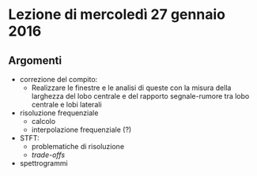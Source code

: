 # Lezione di mercoledì 27 gennaio 2016

## Argomenti

* correzione del compito:
  * Realizzare le finestre e le analisi di queste con la misura della larghezza del lobo centrale e del rapporto segnale-rumore tra lobo centrale e lobi laterali
* risoluzione frequenziale
  * calcolo
  * interpolazione frequenziale (?)
* STFT:
  * problematiche di risoluzione
  * *trade-offs*
* spettrogrammi
